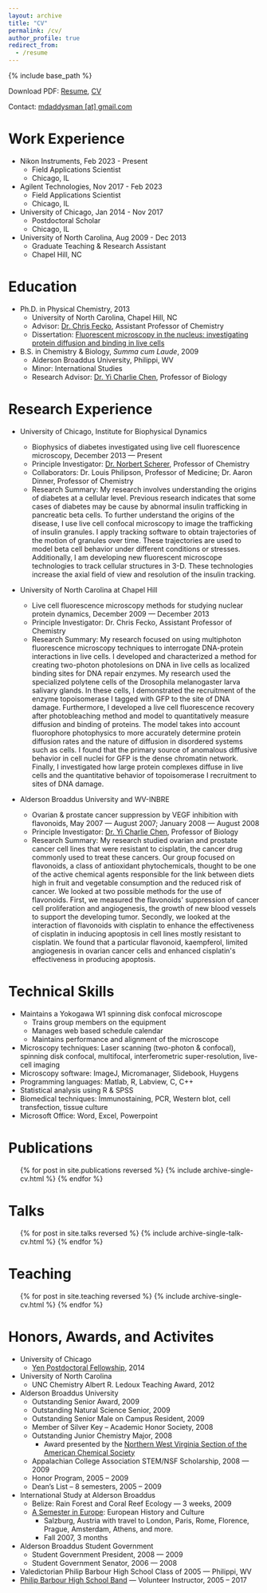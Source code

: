 ```yaml
---
layout: archive
title: "CV"
permalink: /cv/
author_profile: true
redirect_from:
  - /resume
---
```


{% include base_path %}

<style>
a.cvlink:hover {text-decoration:underline;}
</style>

Download PDF: <a class="cvlink" href='{{ "/files/WebResume.pdf" | absolute_url }}'>Resume</a>,  <a class="cvlink" href='{{ "/files/WebCV.pdf" | absolute_url }}'>CV</a>

Contact: <a class="cvlink" href='mailto:mdaddysman@gmail.com'>mdaddysman [at] gmail.com</a>

Work Experience
======
* Nikon Instruments, Feb 2023 - Present
  * Field Applications Scientist
  * Chicago, IL
* Agilent Technologies, Nov 2017 - Feb 2023
  * Field Applications Scientist
  * Chicago, IL
* University of Chicago, Jan 2014 - Nov 2017
  * Postdoctoral Scholar
  * Chicago, IL
* University of North Carolina, Aug 2009 - Dec 2013
  * Graduate Teaching & Research Assistant
  * Chapel Hill, NC 

Education
======
* Ph.D. in Physical Chemistry, 2013
  * University of North Carolina, Chapel Hill, NC
  * Advisor: <a class="cvlink" href='https://science.energy.gov/bes/csgb/about/staff/dr-christopher-fecko/'>Dr. Chris Fecko</a>, Assistant Professor of Chemistry
  * Dissertation: <a class="cvlink" href='https://cdr.lib.unc.edu/record/uuid:347b46a7-5e18-48a6-b177-617bcc2abe06'>Fluorescent microscopy in the nucleus: investigating protein diffusion and binding in live cells</a>
* B.S. in Chemistry & Biology, <i>Summa cum Laude</i>, 2009
  * Alderson Broaddus University, Philippi, WV
  * Minor: International Studies
  * Research Advisor: <a class="cvlink" href='http://ab.edu/staff-member/yi-charlie-chen/'>Dr. Yi Charlie Chen</a>, Professor of Biology

Research Experience
======
* University of Chicago, Institute for Biophysical Dynamics
  * Biophysics of diabetes investigated using live cell fluorescence microscopy, December 2013 &mdash; Present
  * Principle Investigator: <a class="cvlink" href='http://schererlab-sites.uchicago.edu/'>Dr. Norbert Scherer</a>, Professor of Chemistry
  * Collaborators: Dr. Louis Philipson, Professor of Medicine; Dr. Aaron Dinner, Professor of Chemistry
  * Research Summary:  My research involves understanding the origins of diabetes at a cellular level. Previous research indicates that some cases of diabetes may be cause by abnormal insulin trafficking in pancreatic beta cells. To further understand the origins of the disease, I use live cell confocal microscopy to image the trafficking of insulin granules. I apply tracking software to obtain trajectories of the motion of granules over time. These trajectories are used to model beta cell behavior under different conditions or stresses. Additionally, I am developing new fluorescent microscope technologies to track cellular structures in 3-D. These technologies increase the axial field of view and resolution of the insulin tracking.

* University of North Carolina at Chapel Hill
  * Live cell fluorescence microscopy methods for studying nuclear protein dynamics, December 2009 &mdash; December 2013  	
  * Principle Investigator: Dr. Chris Fecko, Assistant Professor of Chemistry
  * Research Summary: My research focused on using multiphoton fluorescence microscopy techniques to interrogate DNA-protein interactions in live cells.  I developed and characterized a method for creating two-photon photolesions on DNA in live cells as localized binding sites for DNA repair enzymes.  My research used the specialized polytene cells of the Drosophila melanogaster larva salivary glands.  In these cells, I demonstrated the recruitment of the enzyme topoisomerase I tagged with GFP to the site of DNA damage.  Furthermore, I developed a live cell fluorescence recovery after photobleaching method and model to quantitatively measure diffusion and binding of proteins.  The model takes into account fluorophore photophysics to more accurately determine protein diffusion rates and the nature of diffusion in disordered systems such as cells.  I found that the primary source of anomalous diffusive behavior in cell nuclei for GFP is the dense chromatin network.  Finally, I investigated how large protein complexes diffuse in live cells and the quantitative behavior of topoisomerase I recruitment to sites of DNA damage.  

* Alderson Broaddus University and WV-INBRE
  * Ovarian & prostate cancer suppression by VEGF inhibition with flavonoids, May 2007 &mdash; August 2007; January 2008 &mdash; August 2008
  * Principle Investigator: <a class="cvlink" href='http://ab.edu/staff-member/yi-charlie-chen/'>Dr. Yi Charlie Chen</a>, Professor of Biology
  * Research Summary:  My research studied ovarian and prostate cancer cell lines that were resistant to cisplatin, the cancer drug commonly used to treat these cancers.  Our group focused on flavonoids, a class of antioxidant phytochemicals, thought to be one of the active chemical agents responsible for the link between diets high in fruit and vegetable consumption and the reduced risk of cancer.  We looked at two possible methods for the use of flavonoids.  First, we measured the flavonoids' suppression of cancer cell proliferation and angiogenesis, the growth of new blood vessels to support the developing tumor.  Secondly, we looked at the interaction of flavonoids with cisplatin to enhance the effectiveness of cisplatin in inducing apoptosis in cell lines mostly resistant to cisplatin. We found that a particular flavonoid, kaempferol, limited angiogenesis in ovarian cancer cells and enhanced cisplatin's effectiveness in producing apoptosis.


Technical Skills
======
* Maintains a Yokogawa W1 spinning disk confocal microscope
  * Trains group members on the equipment
  * Manages web based schedule calendar
  * Maintains performance and alignment of the microscope
* Microscopy techniques: Laser scanning (two-photon & confocal), spinning disk confocal, multifocal, interferometric super-resolution, live-cell imaging
* Microscopy software: ImageJ, Micromanager, Slidebook, Huygens  
* Programming languages: Matlab, R, Labview, C, C++
* Statistical analysis using R & SPSS
* Biomedical techniques: Immunostaining, PCR, Western blot, cell transfection, tissue culture
* Microsoft Office: Word, Excel, Powerpoint  


Publications
======
  <ul>{% for post in site.publications reversed %}
    {% include archive-single-cv.html %}
  {% endfor %}</ul>

Talks
======
  <ul>{% for post in site.talks reversed %}
    {% include archive-single-talk-cv.html %}
  {% endfor %}</ul>

Teaching
======
  <ul>{% for post in site.teaching reversed %}
    {% include archive-single-cv.html %}
  {% endfor %}</ul>

Honors, Awards, and Activites
======
* University of Chicago
  * <a class="cvlink" href='http://ibd.uchicago.edu/education.shtml'>Yen Postdoctoral Fellowship</a>, 2014
* University of North Carolina
  * UNC Chemistry Albert R. Ledoux Teaching Award, 2012
* Alderson Broaddus University
  * Outstanding Senior Award, 2009
  * Outstanding Natural Science Senior, 2009
  * Outstanding Senior Male on Campus Resident, 2009
  * Member of Silver Key – Academic Honor Society, 2008
  * Outstanding Junior Chemistry Major, 2008
    * Award presented by the <a class="cvlink" href='http://nwv.sites.acs.org/'>Northern West Virginia Section of the American Chemical Society</a>
  * Appalachian College Association STEM/NSF Scholarship, 2008 &mdash; 2009
  * Honor Program, 2005 – 2009
  * Dean’s List – 8 semesters, 2005 – 2009
* International Study at Alderson Broaddus
  * Belize: Rain Forest and Coral Reef Ecology &mdash; 3 weeks, 2009
  * <a class="cvlink" href='http://ab.edu/academics/international-studies/'>A Semester in Europe</a>: European History and Culture
    * Salzburg, Austria with travel to London, Paris, Rome, Florence, Prague, Amsterdam, Athens, and more.
    * Fall 2007, 3 months
* Alderson Broaddus Student Government
  * Student Government President, 2008 &mdash; 2009
  * Student Government Senator, 2006 &mdash; 2008
* Valedictorian Philip Barbour High School Class of 2005 &mdash; Philippi, WV
* <a class="cvlink" href='http://www.philipbarbourband.org'>Philip Barbour High School Band</a> &mdash; Volunteer Instructor, 2005 – 2017
